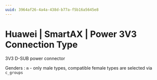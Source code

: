 ```yaml
---
uuid: 3964af26-4a4a-438d-b77a-f5b16a5645e8
---
```

# Huawei | SmartAX | Power 3V3 Connection Type

3V3 D-SUB power connector

Genders
: `m` - only male types, compatible female types are selected via `c_groups`
